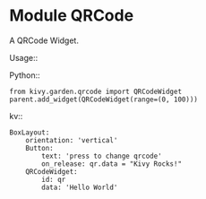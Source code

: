 Module QRCode
=============


A QRCode Widget.


Usage::

 Python::

    from kivy.garden.qrcode import QRCodeWidget
    parent.add_widget(QRCodeWidget(range=(0, 100)))

 kv::

    BoxLayout:
        orientation: 'vertical'
        Button:
            text: 'press to change qrcode'
            on_release: qr.data = "Kivy Rocks!"
        QRCodeWidget:
            id: qr
            data: 'Hello World'
